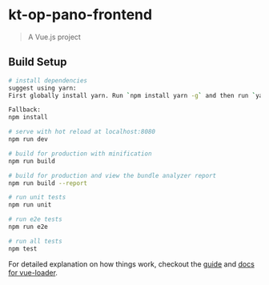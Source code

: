 # kt-op-pano-frontend

> A Vue.js project

## Build Setup

``` bash
# install dependencies
suggest using yarn:
First globally install yarn. Run `npm install yarn -g` and then run `yarn install`

Fallback:
npm install

# serve with hot reload at localhost:8080
npm run dev

# build for production with minification
npm run build

# build for production and view the bundle analyzer report
npm run build --report

# run unit tests
npm run unit

# run e2e tests
npm run e2e

# run all tests
npm test
```

For detailed explanation on how things work, checkout the [guide](http://vuejs-templates.github.io/webpack/) and [docs for vue-loader](http://vuejs.github.io/vue-loader).
